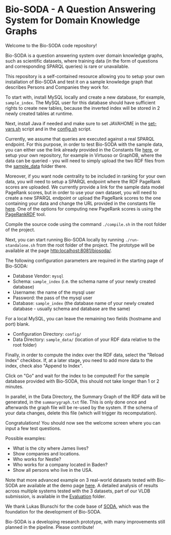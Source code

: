 # Bio-SODA - A Question Answering System for Domain Knowledge Graphs

Welcome to the Bio-SODA code repository! 

Bio-SODA is a question answering system over domain knowledge graphs, such as scientific datasets, where training data (in the form of questions and corresponding SPARQL queries) is rare or unavailable.

This repository is a self-contained resource allowing you to setup your own installation of Bio-SODA and test it on a sample knowledge graph that describes Persons and Companies they work for.

To start with, install MySQL locally and create a new database, for example, `sample_index`. The MySQL user for this database should have sufficient rights to create new tables, because the inverted index will be stored in 2 newly created tables at runtime.

Next, install Java if needed and make sure to set JAVAHOME in the [set-vars.sh](https://github.com/anazhaw/bio-soda/blob/master/set-vars.sh#L9) script and in the [config.sh](https://github.com/anazhaw/bio-soda/blob/master/scripts/config.sh#L9) script.

Currently, we assume that queries are executed against a real SPARQL endpoint. For this purpose, in order to test Bio-SODA with the sample data, you can either use the link already provided in the Constants file [here](https://github.com/anazhaw/bio-soda/blob/master/src/ch/ethz/semdwhsearch/prototyp1/constants/Constants.java#L84), or setup your own repository, for example in Virtuoso or GraphDB, where the data can be queried - you will need to simply upload the two RDF files from the [sample_data](https://github.com/anazhaw/bio-soda/blob/master/sample_data) folder there. 

Moreover, if you want node centrality to be included in ranking for your own data, you will need to setup a SPARQL endpoint where the RDF PageRank scores are uploaded. We currently provide a link for the sample data model PageRank scores, but in order to use your own dataset, you will need to create a new SPARQL endpoint or upload the PageRank scores to the one containing your data and change the URL provided in the constants file [here](https://github.com/anazhaw/bio-soda/blob/master/src/ch/ethz/semdwhsearch/prototyp1/constants/Constants.java#L85). One of the options for computing new PageRank scores is using the [PageRankRDF](https://github.com/QAnswer/PageRankRDF) tool.

Compile the source code using the command `./compile.sh` in the root folder of the project.

Next, you can start running Bio-SODA locally by running `./run-standalone.sh` from the root folder of the project. The prototype will be available at the page [http:localhost:8081/biosoda/](http:localhost:8081/biosoda/).

The following configuration parameters are required in the starting page of Bio-SODA:
* Database Vendor: `mysql`
* Schema: `sample_index` (i.e. the schema name of your newly created database)
* Username: the name of the mysql user
* Password: the pass of the mysql user
* Database: `sample_index` (the database name of your newly created database - usually schema and database are the same)

For a local MySQL, you can leave the remaining two fields (hostname and port) blank.
* Configuration Directory: `config/`
* Data Directory: `sample_data/` (location of your RDF data relative to the root folder) 

Finally, in order to compute the index over the RDF data, select the "Reload Index" checkbox. If, at a later stage, you need to add more data to the index, check also "Append to Index".

Click on "Go" and wait for the index to be computed! For the sample database provided with Bio-SODA, this should not take longer than 1 or 2 minutes. 

In parallel, in the Data Directory, the Summary Graph of the RDF data will be generated, in the `summarygraph.txt` file. This is only done once and afterwards the graph file will be re-used by the system. If the schema of your data changes, delete this file (which will trigger its recomputation).

Congratulations! You should now see the welcome screen where you can input a few test questions.

Possible examples:
* What is the city where James lives?
* Show companies and locations.
* Who works for Nestle?
* Who works for a company located in Baden?
* Show all persons who live in the USA. 

Note that more advanced example on 3 real-world datasets tested with Bio-SODA are available at the demo page [here](http://biosoda.expasy.org/welcome/). A detailed analysis of results across multiple systems tested with the 3 datasets, part of our VLDB submission, is available in the [Evaluation](https://github.com/anazhaw/Bio-SODA/tree/master/Evaluation) folder.

We thank Lukas Blunschi for the code base of [SODA](https://dl.acm.org/doi/10.14778/2336664.2336667), which was the foundation for the development of Bio-SODA.

Bio-SODA is a developing research prototype, with many improvements still planned in the pipeline. Please contribute!
